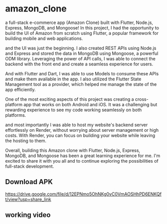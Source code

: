 # amazon_clone
a full-stack e-commerce app (Amazon Clone) built with Flutter, Node.js, Express, MongoDB, and Mongoose! In this project, I had the opportunity to build the UI of Amazon from scratch using Flutter, a popular framework for building mobile and web applications.

and the UI was just the beginning. I also created REST APIs using Node.js and Express and stored the data in MongoDB using Mongoose, a powerful ODM library. Leveraging the power of API calls, I was able to connect the backend with the front end and create a seamless experience for users.

And with Flutter and Dart, I was able to use Models to consume these APIs and make them available in the app. I also utilized the Flutter State Management tool as a provider, which helped me manage the state of the app efficiently.

One of the most exciting aspects of this project was creating a cross-platform app that works on both Android and iOS. It was a challenging but rewarding experience to see my code working seamlessly on both platforms.

and most importantly I was able to host my website's backend server effortlessly on Render, without worrying about server management or high costs. With Render, you can focus on building your website while leaving the hosting to them. 

Overall, building this Amazon clone with Flutter, Node.js, Express, MongoDB, and Mongoose has been a great learning experience for me. I'm excited to share it with you all and to continue exploring the possibilities of full-stack development.


## Download APK
https://drive.google.com/file/d/12EPNmo5OhNKg0vC0VmAOSHhPD6ENKQft/view?usp=share_link

## working video







